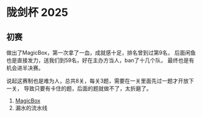 # 陇剑杯 2025

## 初赛

做出了MagicBox，第一次拿了一血，成就感十足，排名曾到过第9名，
后面闲鱼也是直接发力，送我们到59名，好在主办方当人，ban了十几个队，
最终也是有机会进半决赛。

说起这赛制也是难为人，总共8关，每关3题，需要在一关里面先过一题才开放下一关，
导致只要有卡住的题，后面的题就做不了，太折磨了。

1. [MagicBox](MagicBox.md)
2. 漏水的流水线
